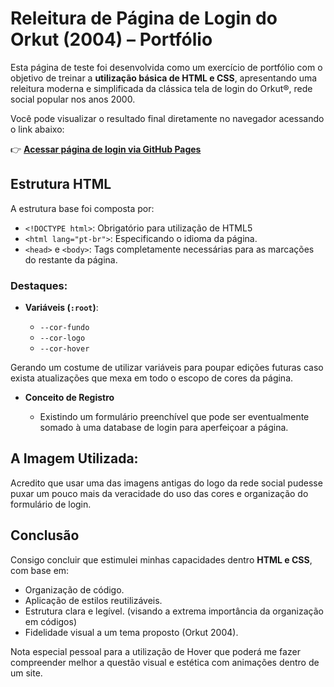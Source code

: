 # Releitura de Página de Login do Orkut (2004) – Portfólio

Esta página de teste foi desenvolvida como um exercício de portfólio com o objetivo de treinar a **utilização básica de HTML e CSS**, apresentando uma releitura moderna e simplificada da clássica tela de login do Orkut®, rede social popular nos anos 2000.

Você pode visualizar o resultado final diretamente no navegador acessando o link abaixo:

👉 **[Acessar página de login via GitHub Pages](https://albuquerquelm.github.io/portfolio-orkut-login/)**

## Estrutura HTML 

A estrutura base foi composta por:

* `<!DOCTYPE html>`: Obrigatório para utilização de HTML5 
* `<html lang="pt-br">`: Especificando o idioma da página. 
* `<head>` e `<body>`: Tags completamente necessárias para as marcações do restante da página.

### Destaques:

* **Variáveis (`:root`)**:

  * `--cor-fundo`
  * `--cor-logo`
  * `--cor-hover`

Gerando um costume de utilizar variáveis para poupar edições futuras caso exista atualizações que mexa em todo o escopo de cores da página. 

* **Conceito de Registro**

  * Existindo um formulário preenchível que pode ser eventualmente somado à uma database de login para aperfeiçoar a página. 

## A Imagem Utilizada: 

Acredito que usar uma das imagens antigas do logo da rede social pudesse puxar um pouco mais da veracidade do uso das cores e organização do formulário de login. 

## Conclusão

Consigo concluir que estimulei minhas capacidades dentro **HTML e CSS**, com base em:

* Organização de código.
* Aplicação de estilos reutilizáveis.
* Estrutura clara e legível. (visando a extrema importância da organização em códigos)
* Fidelidade visual a um tema proposto (Orkut 2004).


Nota especial pessoal para a utilização de Hover que poderá me fazer compreender melhor a questão visual e estética com animações dentro de um site. 

